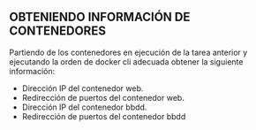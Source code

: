 ## OBTENIENDO INFORMACIÓN DE CONTENEDORES ##

Partiendo de los contenedores en ejecución de la tarea anterior y ejecutando la orden de docker cli adecuada obtener la siguiente información:

- Dirección IP del contenedor web.
- Redirección de puertos del contenedor web.
- Dirección IP del contenedor bbdd.
- Redirección de puertos del contenedor bbdd


